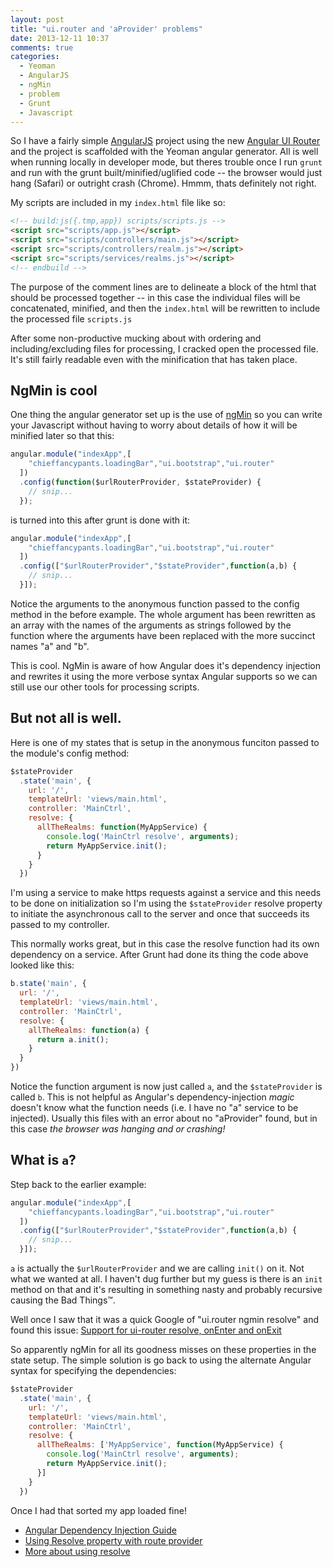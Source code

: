 ```yaml
---
layout: post
title: "ui.router and 'aProvider' problems"
date: 2013-12-11 10:37
comments: true
categories:
  - Yeoman
  - AngularJS
  - ngMin
  - problem
  - Grunt
  - Javascript
---
```


So I have a fairly simple [AngularJS](http://angularjs.org) project using the new [Angular UI Router](https://github.com/angular-ui/ui-router) and the project is scaffolded with the Yeoman angular generator. All is well when running locally in developer mode, but theres trouble once I run <code>grunt</code> and run with the grunt built/minified/uglified code -- the browser would just hang (Safari) or outright crash (Chrome). Hmmm, thats definitely not right. 

My scripts are included in my <code>index.html</code> file like so:

```html
<!-- build:js({.tmp,app}) scripts/scripts.js -->
<script src="scripts/app.js"></script>
<script src="scripts/controllers/main.js"></script>
<script src="scripts/controllers/realm.js"></script>
<script src="scripts/services/realms.js"></script>
<!-- endbuild -->
```

The purpose of the comment lines are to delineate a block of the html that should be processed together -- in this case the individual files will be concatenated, minified, and then the <code>index.html</code> will be rewritten to include the processed file <code>scripts.js</code>

After some non-productive mucking about with ordering and including/excluding files for processing, I cracked open the processed file. It's still fairly readable even with the minification that has taken place.

## NgMin is cool

One thing the angular generator set up is the use of [ngMin](https://github.com/btford/ngmin) so you can write your Javascript without having to worry about details of how it will be minified later so that this:

```js
angular.module("indexApp",[
    "chieffancypants.loadingBar","ui.bootstrap","ui.router"
  ])
  .config(function($urlRouterProvider, $stateProvider) {
    // snip...
  });
```

is turned into this after grunt is done with it:

```js
angular.module("indexApp",[
    "chieffancypants.loadingBar","ui.bootstrap","ui.router"
  ])
  .config(["$urlRouterProvider","$stateProvider",function(a,b) {
    // snip...
  }]);
```

Notice the arguments to the anonymous function passed to the config method in the before example. The whole argument has been rewritten as an array with the names of the arguments as strings followed by the function where the arguments have been replaced with the more succinct names "a" and "b".

This is cool. NgMin is aware of how Angular does it's dependency injection and rewrites it using the more verbose syntax Angular supports so we can still use our other tools for processing scripts.

## But not all is well.

Here is one of my states that is setup in the anonymous funciton passed to the module's config method:

```js
$stateProvider
  .state('main', {
    url: '/',
    templateUrl: 'views/main.html',
    controller: 'MainCtrl',
    resolve: {
      allTheRealms: function(MyAppService) {
        console.log('MainCtrl resolve', arguments);
        return MyAppService.init();
      }
    }
  })
``` 

I'm using a service to make https requests against a service and this needs to be done on initialization so I'm using the <code>$stateProvider</code> resolve property to initiate the asynchronous call to the server and once that succeeds its passed to my controller. 

This normally works great, but in this case the resolve function had its own dependency on a service. After Grunt had done its thing the code above looked like this:

```js
b.state('main', {
  url: '/',
  templateUrl: 'views/main.html',
  controller: 'MainCtrl',
  resolve: {
    allTheRealms: function(a) {
      return a.init();
    }
  }
})
```

Notice the function argument is now just called <code>a</code>, and the <code>$stateProvider</code> is called <code>b</code>. This is not helpful as Angular's dependency-injection *magic* doesn't know what the function needs (i.e. I have no "a" service to be injected). Usually this files with an error about no "aProvider" found, but in this case *the browser was hanging and or crashing!*

## What is `a`?

Step back to the earlier example:

```js
angular.module("indexApp",[
    "chieffancypants.loadingBar","ui.bootstrap","ui.router"
  ])
  .config(["$urlRouterProvider","$stateProvider",function(a,b) {
    // snip...
  }]);
```

`a` is actually the `$urlRouterProvider` and we are calling `init()` on it. Not what we wanted at all. I haven't dug further but my guess is there is an `init` method on that and it's resulting in something nasty and probably recursive causing the Bad Things&trade;.

Well once I saw that it was a quick Google of "ui.router ngmin resolve" and found this issue: [Support for ui-router resolve, onEnter and onExit](https://github.com/btford/ngmin/issues/54)

So apparently ngMin for all its goodness misses on these properties in the state setup. The simple solution is go back to using the alternate Angular syntax for specifying the dependencies:

```js
$stateProvider
  .state('main', {
    url: '/',
    templateUrl: 'views/main.html',
    controller: 'MainCtrl',
    resolve: {
      allTheRealms: ['MyAppService', function(MyAppService) {
        console.log('MainCtrl resolve', arguments);
        return MyAppService.init();
      }]
    }
  })
```

Once I had that sorted my app loaded fine!

- [Angular Dependency Injection Guide](http://docs.angularjs.org/guide/di)
- [Using Resolve property with route provider](http://egghead.io/lessons/angularjs-resolve)
- [More about using resolve](http://egghead.io/lessons/angularjs-resolve-conventions)


